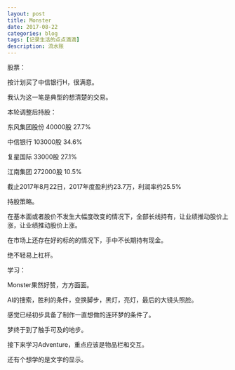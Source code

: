 ```yaml
---
layout: post
title: Monster
date: 2017-08-22
categories: blog
tags: [记录生活的点点滴滴]
description: 流水账
---
```


股票：

按计划买了中信银行H，很满意。

我认为这一笔是典型的想清楚的交易。

本轮调整后持股：

东风集团股份 40000股 27.7%

中信银行 103000股 34.6%

复星国际 33000股 27.1%

江南集团 272000股 10.5%

截止2017年8月22日，2017年度盈利约23.7万，利润率约25.5%

持股策略。

在基本面或者股价不发生大幅度改变的情况下，全部长线持有，让业绩推动股价上涨，让业绩推动股价上涨。

在市场上还存在好的标的的情况下，手中不长期持有现金。

绝不轻易上杠杆。


学习：

Monster果然好赞，方方面面。

AI的搜索，胜利的条件，变换脚步，黑灯，亮灯，最后的大镜头照脸。

感觉已经初步具备了制作一直想做的连环梦的条件了。

梦终于到了触手可及的地步。

接下来学习Adventure，重点应该是物品栏和交互。

还有个想学的是文字的显示。



